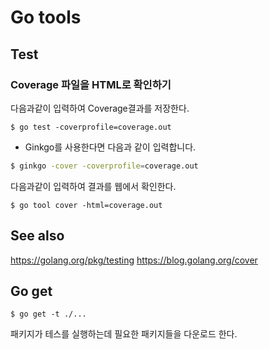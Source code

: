 # Go tools

## Test
### Coverage 파일을 HTML로 확인하기
다음과같이 입력하여 Coverage결과를 저장한다.
```
$ go test -coverprofile=coverage.out
```

* Ginkgo를 사용한다면 다음과 같이 입력합니다.

```bash
$ ginkgo -cover -coverprofile=coverage.out
```

다음과같이 입력하여 결과를 웹에서 확인한다.
```
$ go tool cover -html=coverage.out
```

## See also
https://golang.org/pkg/testing
https://blog.golang.org/cover

## Go get
```
$ go get -t ./...
```
패키지가 테스를 실행하는데 필요한 패키지들을 다운로드 한다.
